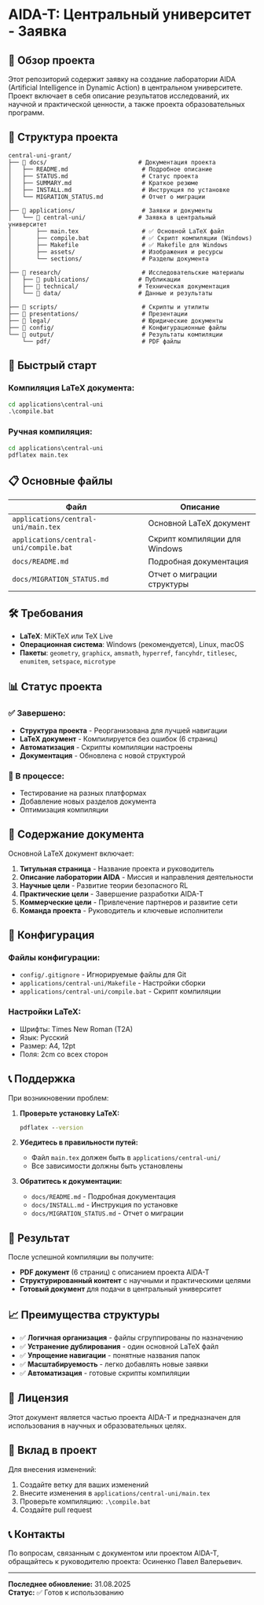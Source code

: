 # AIDA-T: Центральный университет - Заявка

## 🎯 Обзор проекта

Этот репозиторий содержит заявку на создание лаборатории AIDA (Artificial Intelligence in Dynamic Action) в центральном университете. Проект включает в себя описание результатов исследований, их научной и практической ценности, а также проекта образовательных программ.

## 📁 Структура проекта

```
central-uni-grant/
├── 📁 docs/                          # Документация проекта
│   ├── README.md                     # Подробное описание
│   ├── STATUS.md                     # Статус проекта
│   ├── SUMMARY.md                    # Краткое резюме
│   ├── INSTALL.md                    # Инструкция по установке
│   └── MIGRATION_STATUS.md           # Отчет о миграции
│
├── 📁 applications/                   # Заявки и документы
│   └── 📁 central-uni/               # Заявка в центральный университет
│       ├── main.tex                  # ✅ Основной LaTeX файл
│       ├── compile.bat               # ✅ Скрипт компиляции (Windows)
│       ├── Makefile                  # ✅ Makefile для Windows
│       ├── assets/                   # Изображения и ресурсы
│       └── sections/                 # Разделы документа
│
├── 📁 research/                       # Исследовательские материалы
│   ├── 📁 publications/              # Публикации
│   ├── 📁 technical/                 # Техническая документация
│   └── 📁 data/                      # Данные и результаты
│
├── 📁 scripts/                        # Скрипты и утилиты
├── 📁 presentations/                  # Презентации
├── 📁 legal/                          # Юридические документы
├── 📁 config/                         # Конфигурационные файлы
└── 📁 output/                         # Результаты компиляции
    └── pdf/                          # PDF файлы
```

## 🚀 Быстрый старт

### Компиляция LaTeX документа:

```cmd
cd applications\central-uni
.\compile.bat
```

### Ручная компиляция:

```cmd
cd applications\central-uni
pdflatex main.tex
```

## 📋 Основные файлы

| Файл | Описание |
|------|----------|
| `applications/central-uni/main.tex` | Основной LaTeX документ |
| `applications/central-uni/compile.bat` | Скрипт компиляции для Windows |
| `docs/README.md` | Подробная документация |
| `docs/MIGRATION_STATUS.md` | Отчет о миграции структуры |

## 🛠️ Требования

- **LaTeX**: MiKTeX или TeX Live
- **Операционная система**: Windows (рекомендуется), Linux, macOS
- **Пакеты**: `geometry`, `graphicx`, `amsmath`, `hyperref`, `fancyhdr`, `titlesec`, `enumitem`, `setspace`, `microtype`

## 📊 Статус проекта

### ✅ Завершено:
- **Структура проекта** - Реорганизована для лучшей навигации
- **LaTeX документ** - Компилируется без ошибок (6 страниц)
- **Автоматизация** - Скрипты компиляции настроены
- **Документация** - Обновлена с новой структурой

### 🔄 В процессе:
- Тестирование на разных платформах
- Добавление новых разделов документа
- Оптимизация компиляции

## 📖 Содержание документа

Основной LaTeX документ включает:

1. **Титульная страница** - Название проекта и руководитель
2. **Описание лаборатории AIDA** - Миссия и направления деятельности
3. **Научные цели** - Развитие теории безопасного RL
4. **Практические цели** - Завершение разработки AIDA-T
5. **Коммерческие цели** - Привлечение партнеров и развитие сети
6. **Команда проекта** - Руководитель и ключевые исполнители

## 🔧 Конфигурация

### Файлы конфигурации:
- `config/.gitignore` - Игнорируемые файлы для Git
- `applications/central-uni/Makefile` - Настройки сборки
- `applications/central-uni/compile.bat` - Скрипт компиляции

### Настройки LaTeX:
- Шрифты: Times New Roman (T2A)
- Язык: Русский
- Размер: A4, 12pt
- Поля: 2cm со всех сторон

## 📞 Поддержка

При возникновении проблем:

1. **Проверьте установку LaTeX:**
   ```cmd
   pdflatex --version
   ```

2. **Убедитесь в правильности путей:**
   - Файл `main.tex` должен быть в `applications/central-uni/`
   - Все зависимости должны быть установлены

3. **Обратитесь к документации:**
   - `docs/README.md` - Подробная документация
   - `docs/INSTALL.md` - Инструкция по установке
   - `docs/MIGRATION_STATUS.md` - Отчет о миграции

## 🎯 Результат

После успешной компиляции вы получите:
- **PDF документ** (6 страниц) с описанием проекта AIDA-T
- **Структурированный контент** с научными и практическими целями
- **Готовый документ** для подачи в центральный университет

## 📈 Преимущества структуры

- ✅ **Логичная организация** - файлы сгруппированы по назначению
- ✅ **Устранение дублирования** - один основной LaTeX файл
- ✅ **Упрощение навигации** - понятные названия папок
- ✅ **Масштабируемость** - легко добавлять новые заявки
- ✅ **Автоматизация** - готовые скрипты компиляции

## 📄 Лицензия

Этот документ является частью проекта AIDA-T и предназначен для использования в научных и образовательных целях.

## 🤝 Вклад в проект

Для внесения изменений:
1. Создайте ветку для ваших изменений
2. Внесите изменения в `applications/central-uni/main.tex`
3. Проверьте компиляцию: `.\compile.bat`
4. Создайте pull request

## 📞 Контакты

По вопросам, связанным с документом или проектом AIDA-T, обращайтесь к руководителю проекта: Осиненко Павел Валерьевич.

---

**Последнее обновление:** 31.08.2025  
**Статус:** ✅ Готов к использованию
